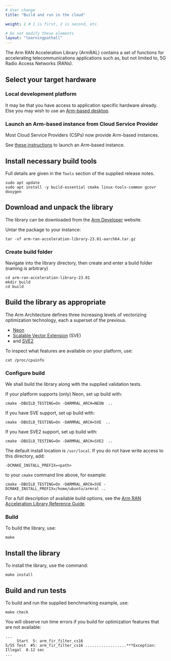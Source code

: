 ```yaml
---
# User change
title: "Build and run in the cloud"

weight: 2 # 1 is first, 2 is second, etc.

# Do not modify these elements
layout: "learningpathall"
---
```


The Arm RAN Acceleration Library (ArmRAL) contains a set of functions for accelerating telecommunications applications such as, but not limited to, 5G Radio Access Networks (RANs).

## Select your target hardware

### Local development platform

It may be that you have access to application specific hardware already. Else you may wish to use an [Arm-based desktop](/learning-paths/desktop-and-laptop/intro/).

### Launch an Arm-based instance from Cloud Service Provider

Most Cloud Service Providers (CSPs) now provide Arm-based instances.

See [these instructions](/learning-paths/server-and-cloud/csp/) to launch an Arm-based instance.

## Install necessary build tools

Full details are given in the `Tools` section of the supplied release notes.
```command
sudo apt update
sudo apt install -y build-essential cmake linux-tools-common gcovr doxygen
```
## Download and unpack the library

The library can be downloaded from the [Arm Developer](https://developer.arm.com/downloads/-/arm-ran-acceleration-library) website.

Untar the package to your instance:
```command
tar -xf arm-ran-acceleration-library-23.01-aarch64.tar.gz
```
### Create build folder
Navigate into the library directory, then create and enter a build folder (naming is arbitrary)
```command
cd arm-ran-acceleration-library-23.01
mkdir build
cd build
```
## Build the library as appropriate

The Arm Architecture defines three increasing levels of vectorizing optimization technology, each a superset of the previous.
- [Neon](https://developer.arm.com/Architectures/Neon)
- [Scalable Vector Extension](https://developer.arm.com/Architectures/Scalable%20Vector%20Extensions) (SVE)
- and [SVE2](https://developer.arm.com/documentation/102340/)

To inspect what features are available on your platform, use:
```command
cat /proc/cpuinfo
```
### Configure build

We shall build the library along with the supplied validation tests.

If your platform supports (only) Neon, set up build with:
```command
cmake -DBUILD_TESTING=On -DARMRAL_ARCH=NEON  ..
```
If you have SVE support, set up build with:
```
cmake -DBUILD_TESTING=On -DARMRAL_ARCH=SVE  ..
```
If you have SVE2 support, set up build with:
```
cmake -DBUILD_TESTING=On -DARMRAL_ARCH=SVE2  ..
```
The default install location is `/usr/local`. If you do not have write access to this directory, add:
```command
-DCMAKE_INSTALL_PREFIX=<path>
```
to your `cmake` command line above, for example:
```
cmake -DBUILD_TESTING=On -DARMRAL_ARCH=SVE -DCMAKE_INSTALL_PREFIX=/home/ubuntu/armral ..
```
For a full description of available build options, see the [Arm RAN Acceleration Library Reference Guide](https://developer.arm.com/documentation/102249).

### Build
To build the library, use:
```command
make
```
## Install the library
To install the library, use the command:
```command
make install
```
## Build and run tests
To build and run the supplied benchmarking example, use:
```command
make check
```
You will observe run time errors if you build for optimization features that are not available:
```
...
     Start  5: arm_fir_filter_cs16
5/55 Test  #5: arm_fir_filter_cs16 ..................***Exception: Illegal  0.12 sec
...
```
